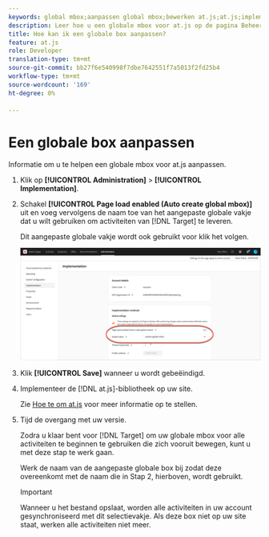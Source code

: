 ```yaml
---
keywords: global mbox;aanpassen global mbox;bewerken at.js;at.js;implementeren at.js
description: Leer hoe u een globale mbox voor at.js op de pagina Beheer-Implementatie in Adobe Target aanpast.
title: Hoe kan ik een globale box aanpassen?
feature: at.js
role: Developer
translation-type: tm+mt
source-git-commit: bb27f6e540998f7dbe7642551f7a5013f2fd25b4
workflow-type: tm+mt
source-wordcount: '169'
ht-degree: 0%

---
```



# Een globale box aanpassen

Informatie om u te helpen een globale mbox voor at.js aanpassen.

1. Klik op **[!UICONTROL Administration]** > **[!UICONTROL Implementation]**.

1. Schakel **[!UICONTROL Page load enabled (Auto create global mbox)]** uit en voeg vervolgens de naam toe van het aangepaste globale vakje dat u wilt gebruiken om activiteiten van [!DNL Target] te leveren.

   Dit aangepaste globale vakje wordt ook gebruikt voor klik het volgen.

   ![custom-global-mbox](/help/c-implementing-target/c-implementing-target-for-client-side-web/t-mbox-download/c-understanding-global-mbox/assets/custom-global-mbox.png)

1. Klik **[!UICONTROL Save]** wanneer u wordt gebeëindigd.

1. Implementeer de [!DNL at.js]-bibliotheek op uw site.

   Zie [Hoe te om at.js](/help/c-implementing-target/c-implementing-target-for-client-side-web/how-to-deployatjs/how-to-deployatjs.md) voor meer informatie op te stellen.

1. Tijd de overgang met uw versie.

   Zodra u klaar bent voor [!DNL Target] om uw globale mbox voor alle activiteiten te beginnen te gebruiken die zich vooruit bewegen, kunt u met deze stap te werk gaan.

   Werk de naam van de aangepaste globale box bij zodat deze overeenkomt met de naam die in Stap 2, hierboven, wordt gebruikt.

   >[!IMPORTANT]
   >
   >Wanneer u het bestand opslaat, worden alle activiteiten in uw account gesynchroniseerd met dit selectievakje. Als deze box niet op uw site staat, werken alle activiteiten niet meer.

